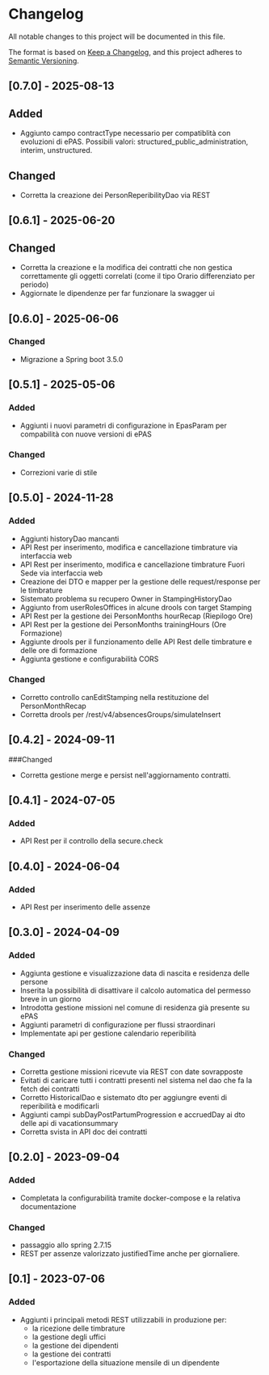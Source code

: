 # Changelog
All notable changes to this project will be documented in this file.

The format is based on [Keep a Changelog](https://keepachangelog.com/en/1.0.0/),
and this project adheres to [Semantic Versioning](https://semver.org/spec/v2.0.0.html).

## [0.7.0] - 2025-08-13
## Added
  - Aggiunto campo contractType necessario per compatiblità con evoluzioni di ePAS.
    Possibili valori: structured_public_administration, interim, unstructured.

## Changed
  - Corretta la creazione dei PersonReperibilityDao via REST

## [0.6.1] - 2025-06-20
## Changed
  - Corretta la creazione e la modifica dei contratti che non gestica correttamente
    gli oggetti correlati (come il tipo Orario differenziato per periodo)
  - Aggiornate le dipendenze per far funzionare la swagger ui

## [0.6.0] - 2025-06-06
### Changed
 - Migrazione a Spring boot 3.5.0

## [0.5.1] - 2025-05-06
### Added
 - Aggiunti i nuovi parametri di configurazione in EpasParam per compabilità con nuove
   versioni di ePAS

### Changed
 - Correzioni varie di stile

## [0.5.0] - 2024-11-28
### Added
 - Aggiunti historyDao mancanti
 - API Rest per inserimento, modifica e cancellazione timbrature via interfaccia web
 - API Rest per inserimento, modifica e cancellazione  timbrature Fuori Sede via interfaccia web
 - Creazione dei DTO e mapper per la gestione delle request/response per le timbrature
 - Sistemato problema su recupero Owner in StampingHistoryDao
 - Aggiunto from userRolesOffices in alcune drools con target Stamping
 - API Rest per la gestione dei PersonMonths hourRecap (Riepilogo Ore)
 - API Rest per la gestione dei PersonMonths trainingHours (Ore Formazione)
 - Aggiunte drools per il funzionamento delle API Rest delle timbrature e delle ore di formazione
 - Aggiunta gestione e configurabilità CORS

### Changed
  - Corretto controllo canEditStamping nella restituzione del PersonMonthRecap
  - Corretta drools per /rest/v4/absencesGroups/simulateInsert

## [0.4.2] - 2024-09-11
###Changed
  - Corretta gestione merge e persist nell'aggiornamento contratti.

## [0.4.1] - 2024-07-05
### Added
- API Rest per il controllo della secure.check

## [0.4.0] - 2024-06-04
### Added
 - API Rest per inserimento delle assenze

## [0.3.0] - 2024-04-09
### Added
 - Aggiunta gestione e visualizzazione data di nascita e residenza delle persone
 - Inserita la possibilità di disattivare il calcolo automatica del permesso breve in un giorno
 - Introdotta gestione missioni nel comune di residenza già presente su ePAS
 - Aggiunti parametri di configurazione per flussi straordinari
 - Implementate api per gestione calendario reperibilità
 
### Changed
 - Corretta gestione missioni ricevute via REST con date sovrapposte
 - Evitati di caricare tutti i contratti presenti nel sistema nel dao che fa la fetch
   dei contratti
 - Corretto HistoricalDao e sistemato dto per aggiungre eventi di reperibilità e modificarli
 - Aggiunti campi subDayPostPartumProgression e accruedDay ai dto delle api di vacationsummary
 - Corretta svista in API doc dei contratti

## [0.2.0] - 2023-09-04
### Added
 - Completata la configurabilità tramite docker-compose e la relativa documentazione

### Changed
 - passaggio allo spring 2.7.15
 - REST per assenze valorizzato justifiedTime anche per giornaliere.


## [0.1] - 2023-07-06
### Added
 - Aggiunti i principali metodi REST utilizzabili in produzione per:
    - la ricezione delle timbrature
    - la gestione degli uffici
    - la gestione dei dipendenti
    - la gestione dei contratti
    - l'esportazione della situazione mensile di un dipendente

